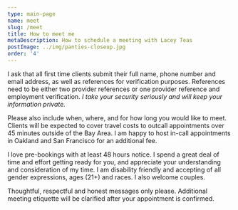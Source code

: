 ```yaml
---
type: main-page
name: meet
slug: /meet
title: How to meet me
metaDescription: How to schedule a meeting with Lacey Teas
postImage: ../img/panties-closeup.jpg
order: '4'
---
```

I ask that all first time clients submit their full name, phone number and email address, as well as references for verification purposes. References need to be either two provider references or one provider reference and employment verification. _I take your security seriously and will keep your information private._ 

Please also include when, where, and for how long you would like to meet. Clients will be expected to cover travel costs to outcall appointments over 45 minutes outside of the Bay Area. I am happy to host in-call appointments in Oakland and San Francisco for an additional fee. 

I love pre-bookings with at least 48 hours notice. I spend a great deal of time and effort getting ready for you, and appreciate your understanding and consideration of my time. I am disability friendly and accepting of all gender expressions, ages (21+) and races. I also welcome couples. 

Thoughtful, respectful and honest messages only please. Additional meeting etiquette will be clarified after your appointment is confirmed.
